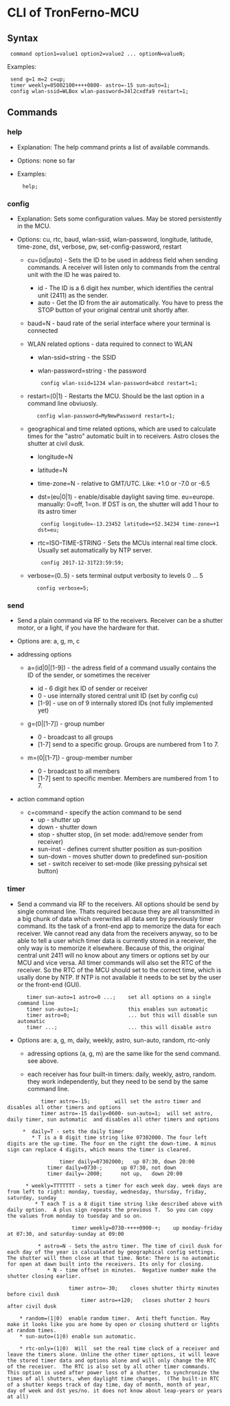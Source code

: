 # CLI of TronFerno-MCU


## Syntax

     command option1=value1 option2=value2 ... optionN=valueN;

Examples:

     send g=1 m=2 c=up;
     timer weekly=05002100++++0800- astro=-15 sun-auto=1;
	 config wlan-ssid=WLBox wlan-password=34l2cxdfa9 restart=1;


## Commands


### help

* Explanation: The help command prints a list of available commands.

* Options: none so far

* Examples:
```
     help;
```	
	
### config

* Explanation: Sets some configuration values. May be stored persistently in the MCU.

* Options: cu, rtc, baud, wlan-ssid, wlan-password, longitude, latitude, time-zone, dst, verbose, pw, set-config-password, restart

  * cu=(id|auto) - Sets the ID to be used in address field when sending commands. A receiver will listen only to commands from the central unit with the ID he was paired to.
     * id  - The ID is a 6 digit hex number, which identifies the central unit (2411) as the sender.
     * auto  - Get the ID from the air automatically.  You have to press the STOP button of your original central unit shortly after.
	  
		 
  * baud=N - baud rate of the serial interface where your terminal is connected
  
  * WLAN related options - data required to connect to WLAN
     * wlan-ssid=string  - the SSID
     * wlan-password=string - the password
  
            config wlan-ssid=1234 wlan-password=abcd restart=1;

   * restart=(0|1)  - Restarts the MCU. Should be the last option in a command line obviuosly.
   
            config wlan-password=MyNewPassword restart=1;
			 
  * geographical and time related  options, which are used to calculate times for the "astro" automatic built in to receivers. Astro closes the shutter at civil dusk.
     * longitude=N
     * latitude=N
     * time-zone=N  - relative to GMT/UTC. Like: +1.0 or -7.0  or -6.5
     * dst=(eu|0|1) - enable/disable daylight saving time. eu=europe. manually: 0=off, 1=on. If DST is on, the shutter will add 1 hour to its astro timer

            config longitude=-13.23452 latitude=+52.34234 time-zone=+1	dst=eu; 

     * rtc=ISO-TIME-STRING - Sets the MCUs internal real time clock.  Usually set automatically by NTP server.
         
            config 2017-12-31T23:59:59;

   * verbose=(0..5) - sets terminal output verbosity to levels 0 ... 5
   
            config verbose=5;
			
   
### send
 
  * Send a plain command via RF to the receivers. Receiver can be a shutter motor, or a light, if you have the hardware for that.

  * Options are: a, g, m, c
  
   * addressing options
     * a=(id|0|[1-9]) - the adress field of a command usually contains the ID of the sender, or sometimes the receiver
	    * id - 6 digit hex ID of sender or receiver
		* 0 - use internally stored central unit ID (set by config cu)
		* [1-9] - use on of 9 internally stored IDs (not fully implemented yet)
		
	 * g=(0|[1-7])  - group number
	    * 0 - broadcast to all groups
		* [1-7] send to a specific group. Groups are numbered from 1 to 7.
		
	 * m=(0|[1-7])  - group-member number
	    * 0 - broadcast to all members
		* [1-7] sent to specific member. Members are numbered from 1 to 7.
		
   * action command option
     * c=command - specify the action command to be send
	   * up - shutter up
	   * down - shutter down
	   * stop - shutter stop, (in set mode: add/remove sender from receiver)
	   * sun-inst - defines current shutter position as sun-position
	   * sun-down - moves shutter down to predefined sun-position
	   * set - switch receiver to set-mode (like pressing pyhsical set button)
	   
### timer

   * Send a command via RF to the receivers. All options should be send by single command line. Thats required because they are all transmitted in a big chunk of data which overwrites all data sent by previously timer command. Its the task of a front-end app to memorize the data for each receiver. We cannot read any data from the receivers anyway, so to be able to tell a user which timer data is currently stored in a receiver, the only way is to memorize it elsewhere.  Because of this, the original central unit 2411 will no know about any timers or options set by our MCU and vice versa. All timer commands will also set the RTC of the receiver.  So the RTC of the MCU should set to the correct time, which is usally done by NTP. If NTP is not available it needs to be set by the user or the front-end (GUI).
   
            timer sun-auto=1 astro=0 ...;    set all options on a single command line
			timer sun-auto=1;                this enables sun automatic
			timer astro=0;                   ... but this will disable sun automatic
			timer ...;                       ... this will disable astro
   
   * Options are: a, g, m,  daily, weekly, astro, sun-auto, random, rtc-only
   
      * adressing options (a, g, m)  are the same like for the send command. see above.
	  
	  * each receiver has four built-in timers: daily, weekly, astro, random. they work independently, but they need to be send by the same command line.
 ```
            timer astro=-15;        will set the astro timer and disables all other timers and options
            timer astro=-15 daily=0600- sun-auto=1;  will set astro, daily timer, sun automatic  and disables all other timers and options
```
	     *  daily=T - sets the daily timer
	        * T is a 8 digit time string like 07302000. The four left digits are the up-time. The four on the right the down-time. A minus sign can replace 4 digits, which means the timer is cleared.

```
		         timer daily=07302000;   up 07:30, down 20:00
			 timer daily=0730-;      up 07:30, not down
			 timer daily=-2000;      not up,   down 20:00
```
	      * weekly=TTTTTTT - sets a timer for each week day. week days are from left to right: monday, tuesday, wednesday, thursday, friday, saturday, sunday
	         * T each T is a 8 digit time string like described above with daily option.  A plus sign repeats the previous T.  So you can copy the values from monday to tuesday and so on.

                         timer weekly=0730-++++0900-+;    up monday-friday at 07:30, and saturday-sunday at 09:00

              * astro=N - Sets the astro timer. The time of civil dusk for each day of the year is calcualated by geographical config settings. The shutter will then close at that time. Note: There is no automatic for open at dawn built into the receivers. Its only for closing.
                 * N - time offset in minutes.  Negative number make the shutter closing earlier.
```
	                timer astro=-30;    closes shutter thirty minutes before civil dusk
                        timer astro=+120;   closes shutter 2 hours after civil dusk
```
	    * random=(1|0)  enable random timer.  Anti theft function. May make it looks like you are home by open or closing shutterd or lights at random times.
	    * sun-auto=(1|0) enable sun automatic.
	  
	    * rtc-only=(1|0)  Will  set the real time clock of a receiver and leave the timers alone. Unline the other timer options, it will leave the stored timer data and options alone and will only change the RTC of the receiver.  The RTC is also set by all other timer commands.  This option is used after power loss of a shutter, to synchronize the times of all shutters, when daylight time changes.  (The built-in RTC of a shutter keeps track of day time, day of month, month of year,  day of week and dst yes/no. it does not know about leap-years or years at all)


   
   
	
